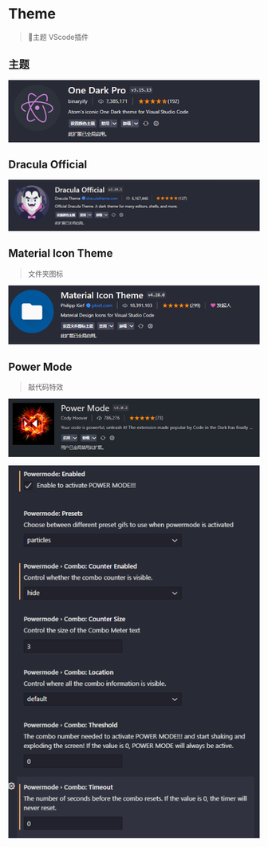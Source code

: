 # Theme


> 📌主题 VScode插件

## 主题

![](image/image_Xq57gohmxL.png)

## Dracula Official&#x20;

![](image/image_ndnJnNTauC.png)

## Material Icon Theme

> 文件夹图标

![](image/image_db8bWLU2M0.png)

## Power Mode

> 敲代码特效

![](image/image_eRhbFacWo_.png)

![](image/image_fdtJUBxhLl.png)
